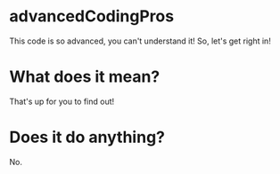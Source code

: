 # advancedCodingPros
This code is so advanced, you can't understand it!
So, let's get right in!

# What does it mean?
That's up for you to find out!

# Does it do anything?
No.
